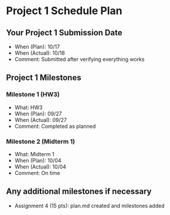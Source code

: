 # Project 1 Schedule Plan

## Your Project 1 Submission Date
- When (Plan): 10/17
- When (Actual): 10/18
- Comment: Submitted after verifying everything works

## Project 1 Milestones
### Milestone 1 (HW3)
- What: HW3
- When (Plan): 09/27
- When (Actual): 09/27
- Comment: Completed as planned

### Milestone 2 (Midterm 1)
- What: Midterm 1
- When (Plan): 10/04
- When (Actual): 10/04
- Comment: On time

## Any additional milestones if necessary
- Assignment 4 (15 pts): plan.md created and milestones added
